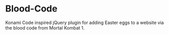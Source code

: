 Blood-Code
==========

Konami Code inspired jQuery plugin for adding Easter eggs to a website via the blood code from Mortal Kombat 1.